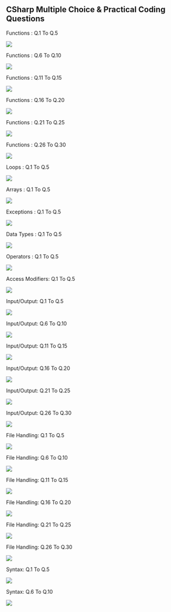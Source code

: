 

##  CSharp Multiple Choice & Practical Coding Questions


Functions : Q.1 To Q.5 

![](image/1.png)

Functions : Q.6 To Q.10 

![](image/2.png)

Functions : Q.11 To Q.15 

![](image/3.png)


Functions : Q.16 To Q.20

![](image/4.png)

Functions : Q.21 To Q.25

![](image/5.png)


Functions : Q.26 To Q.30

![](image/6.png)


Loops : Q.1 To Q.5

![](image/7.png)


Arrays : Q.1 To Q.5

![](image/8.png)


 Exceptions : Q.1 To Q.5

![](image/9.png)


 Data Types : Q.1 To Q.5

![](image/10.png)



 Operators : Q.1 To Q.5

![](image/11.png)


 Access Modifiers: Q.1 To Q.5

![](image/12.png)


Input/Output: Q.1 To Q.5

![](image/13.png)


Input/Output: Q.6 To Q.10

![](image/14.png)


Input/Output: Q.11 To Q.15

![](image/15.png)



Input/Output: Q.16 To Q.20

![](image/16.png)


Input/Output: Q.21 To Q.25

![](image/17.png)


Input/Output: Q.26 To Q.30

![](image/18.png)


 File Handling: Q.1 To Q.5

![](image/19.png)


File Handling: Q.6 To Q.10

![](image/20.png)


File Handling: Q.11 To Q.15

![](image/21.png)


File Handling: Q.16 To Q.20

![](image/22.png)


File Handling: Q.21 To Q.25

![](image/23.png)



File Handling: Q.26 To Q.30

![](image/24.png)


 Syntax: Q.1 To Q.5

![](image/25.png)



Syntax: Q.6 To Q.10

![](image/26.png)











